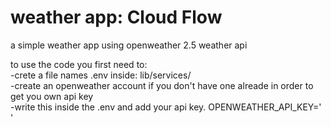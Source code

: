# weather app: Cloud Flow

a simple weather app using openweather 2.5 weather api

to use the code you first need to:  
-crete a file names .env inside: lib/services/  
-create an openweather account if you don't have one alreade in order to get you own api key  
-write this inside the .env and add your api key.    OPENWEATHER_API_KEY='   '